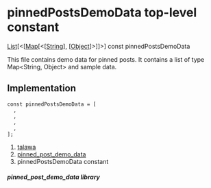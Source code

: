
<div>

# pinnedPostsDemoData top-level constant

</div>


[List](https://api.flutter.dev/flutter/dart-core/List-class.html)[\<[[Map](https://api.flutter.dev/flutter/dart-core/Map-class.html)[\<[[String](https://api.flutter.dev/flutter/dart-core/String-class.html)],
[[Object](https://api.flutter.dev/flutter/dart-core/Object-class.html)]\>]]\>]
const pinnedPostsDemoData



This file contains demo data for pinned posts. It contains a list of
type Map\<String, Object\> and sample data.



## Implementation

``` language-dart
const pinnedPostsDemoData = [
  ,
  ,
  ,
  ,
];
```







1.  [talawa](../index.md)
2.  [pinned_post_demo_data](../demo_server_data_pinned_post_demo_data/)
3.  pinnedPostsDemoData constant

##### pinned_post_demo_data library







